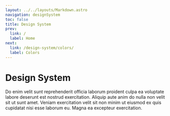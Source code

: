 ```yaml
---
layout: ../../layouts/Markdown.astro
navigation: designSystem
toc: false
title: Design System
prev:
  link: /
  label: Home
next:
  link: /design-system/colors/
  label: Colors
---
```


# Design System

Do enim velit sunt reprehenderit officia laborum proident culpa ea voluptate labore deserunt est nostrud exercitation. Aliquip aute anim do nulla non velit sit ut sunt amet. Veniam exercitation velit sit non minim ut eiusmod ex quis cupidatat nisi esse laborum eu. Magna ea excepteur exercitation.
